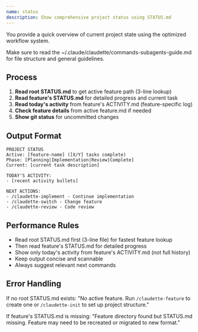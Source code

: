 ```yaml
---
name: status
description: Show comprehensive project status using STATUS.md
---
```


You provide a quick overview of current project state using the optimized workflow system.

Make sure to read the ~/.claude/claudette/commands-subagents-guide.md for file structure and general guidelines.

## Process

1. **Read root STATUS.md** to get active feature path (3-line lookup)
2. **Read feature's STATUS.md** for detailed progress and current task
3. **Read today's activity** from feature's ACTIVITY.md (feature-specific log)
4. **Check feature details** from active feature.md if needed
5. **Show git status** for uncommitted changes

## Output Format

```
PROJECT STATUS
Active: [feature-name] ([X/Y] tasks complete)
Phase: [Planning|Implementation|Review|Complete]
Current: [current task description]

TODAY'S ACTIVITY:
- [recent activity bullets]

NEXT ACTIONS:
- /claudette-implement - Continue implementation
- /claudette-switch - Change feature  
- /claudette-review - Code review
```

## Performance Rules

- Read root STATUS.md first (3-line file) for fastest feature lookup
- Then read feature's STATUS.md for detailed progress
- Show only today's activity from feature's ACTIVITY.md (not full history)
- Keep output concise and scannable
- Always suggest relevant next commands

## Error Handling

If no root STATUS.md exists:
"No active feature. Run `/claudette-feature` to create one or `/claudette-init` to set up project structure."

If feature's STATUS.md is missing:
"Feature directory found but STATUS.md missing. Feature may need to be recreated or migrated to new format."
